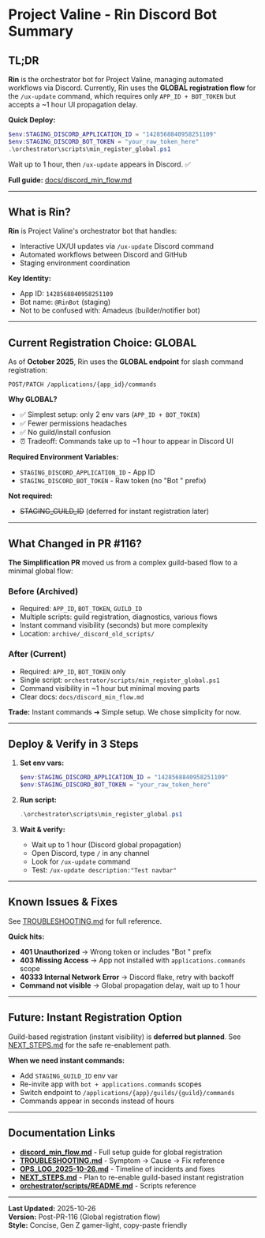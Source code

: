 # Project Valine - Rin Discord Bot Summary

## TL;DR

**Rin** is the orchestrator bot for Project Valine, managing automated workflows via Discord. Currently, Rin uses the **GLOBAL registration flow** for the `/ux-update` command, which requires only `APP_ID + BOT_TOKEN` but accepts a ~1 hour UI propagation delay.

**Quick Deploy:**
```powershell
$env:STAGING_DISCORD_APPLICATION_ID = "1428568840958251109"
$env:STAGING_DISCORD_BOT_TOKEN = "your_raw_token_here"
.\orchestrator\scripts\min_register_global.ps1
```

Wait up to 1 hour, then `/ux-update` appears in Discord. ✅

**Full guide:** [docs/discord_min_flow.md](discord_min_flow.md)

---

## What is Rin?

**Rin** is Project Valine's orchestrator bot that handles:
- Interactive UX/UI updates via `/ux-update` Discord command
- Automated workflows between Discord and GitHub
- Staging environment coordination

**Key Identity:**
- App ID: `1428568840958251109`
- Bot name: `@RinBot` (staging)
- Not to be confused with: Amadeus (builder/notifier bot)

---

## Current Registration Choice: GLOBAL

As of **October 2025**, Rin uses the **GLOBAL endpoint** for slash command registration:

```
POST/PATCH /applications/{app_id}/commands
```

**Why GLOBAL?**
- ✅ Simplest setup: only 2 env vars (`APP_ID + BOT_TOKEN`)
- ✅ Fewer permissions headaches
- ✅ No guild/install confusion
- ⏰ Tradeoff: Commands take up to ~1 hour to appear in Discord UI

**Required Environment Variables:**
- `STAGING_DISCORD_APPLICATION_ID` - App ID
- `STAGING_DISCORD_BOT_TOKEN` - Raw token (no "Bot " prefix)

**Not required:**
- ~~STAGING_GUILD_ID~~ (deferred for instant registration later)

---

## What Changed in PR #116?

**The Simplification PR** moved us from a complex guild-based flow to a minimal global flow:

### Before (Archived)
- Required: `APP_ID`, `BOT_TOKEN`, `GUILD_ID`
- Multiple scripts: guild registration, diagnostics, various flows
- Instant command visibility (seconds) but more complexity
- Location: `archive/_discord_old_scripts/`

### After (Current)
- Required: `APP_ID`, `BOT_TOKEN` only
- Single script: `orchestrator/scripts/min_register_global.ps1`
- Command visibility in ~1 hour but minimal moving parts
- Clear docs: `docs/discord_min_flow.md`

**Trade:** Instant commands ➜ Simple setup. We chose simplicity for now.

---

## Deploy & Verify in 3 Steps

1. **Set env vars:**
   ```powershell
   $env:STAGING_DISCORD_APPLICATION_ID = "1428568840958251109"
   $env:STAGING_DISCORD_BOT_TOKEN = "your_raw_token_here"
   ```

2. **Run script:**
   ```powershell
   .\orchestrator\scripts\min_register_global.ps1
   ```

3. **Wait & verify:**
   - Wait up to 1 hour (Discord global propagation)
   - Open Discord, type `/` in any channel
   - Look for `/ux-update` command
   - Test: `/ux-update description:"Test navbar"`

---

## Known Issues & Fixes

See [TROUBLESHOOTING.md](TROUBLESHOOTING.md) for full reference.

**Quick hits:**
- **401 Unauthorized** → Wrong token or includes "Bot " prefix
- **403 Missing Access** → App not installed with `applications.commands` scope
- **40333 Internal Network Error** → Discord flake, retry with backoff
- **Command not visible** → Global propagation delay, wait up to 1 hour

---

## Future: Instant Registration Option

Guild-based registration (instant visibility) is **deferred but planned**. See [NEXT_STEPS.md](NEXT_STEPS.md) for the safe re-enablement path.

**When we need instant commands:**
- Add `STAGING_GUILD_ID` env var
- Re-invite app with `bot + applications.commands` scopes
- Switch endpoint to `/applications/{app}/guilds/{guild}/commands`
- Commands appear in seconds instead of hours

---

## Documentation Links

- **[discord_min_flow.md](discord_min_flow.md)** - Full setup guide for global registration
- **[TROUBLESHOOTING.md](TROUBLESHOOTING.md)** - Symptom → Cause → Fix reference
- **[OPS_LOG_2025-10-26.md](OPS_LOG_2025-10-26.md)** - Timeline of incidents and fixes
- **[NEXT_STEPS.md](NEXT_STEPS.md)** - Plan to re-enable guild-based instant registration
- **[orchestrator/scripts/README.md](../orchestrator/scripts/README.md)** - Scripts reference

---

**Last Updated:** 2025-10-26  
**Version:** Post-PR-116 (Global registration flow)  
**Style:** Concise, Gen Z gamer-light, copy-paste friendly
